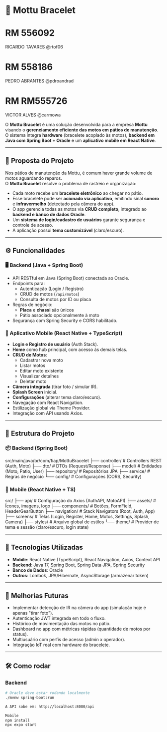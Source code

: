 # 📱 Mottu Bracelet

# RM 556092
RICARDO TAVARES
@rtof06
# RM 558186
PEDRO ABRANTES
@pdroandrad
# RM RM555726
VICTOR ALVES
@carmowa

O **Mottu Bracelet** é uma solução desenvolvida para a empresa **Mottu** visando o **gerenciamento eficiente das motos em pátios de manutenção**.  
O sistema integra **hardware** (bracelete acoplado às motos), **backend em Java com Spring Boot + Oracle** e um **aplicativo mobile em React Native**.

---

## 🌟 Proposta do Projeto

Nos pátios de manutenção da Mottu, é comum haver grande volume de motos aguardando reparos.  
O **Mottu Bracelet** resolve o problema de rastreio e organização:

- Cada moto recebe um **bracelete eletrônico** ao chegar no pátio.  
- Esse bracelete pode ser **acionado via aplicativo**, emitindo sinal **sonoro** e **infravermelho** (detectado pela câmera do app).  
- O app gerencia todas as motos via **CRUD completo**, integrado ao **backend e banco de dados Oracle**.  
- Um **sistema de login/cadastro de usuários** garante segurança e controle de acesso.  
- A aplicação possui **tema customizável** (claro/escuro).

---

## ⚙️ Funcionalidades

### 🖥️ Backend (Java + Spring Boot)
- API RESTful em Java (Spring Boot) conectada ao Oracle.
- Endpoints para:
  - Autenticação (Login / Registro)
  - CRUD de motos (`/api/motos`)
  - Consulta de motos por ID ou placa
- Regras de negócio:
  - **Placa** e **chassi** são únicos
  - Pátio associado opcionalmente à moto
- Segurança com Spring Security e CORS habilitado.

### 📱 Aplicativo Mobile (React Native + TypeScript)
- **Login e Registro de usuário** (Auth Stack).
- **Home** como hub principal, com acesso às demais telas.
- **CRUD de Motos**:
  - Cadastrar nova moto
  - Listar motos
  - Editar moto existente
  - Visualizar detalhes
  - Deletar moto
- **Câmera integrada** (tirar foto / simular IR).
- **Splash Screen** inicial.
- **Configurações** (alterar tema claro/escuro).
- Navegação com React Navigation.
- Estilização global via Theme Provider.
- Integração com API usando Axios.

---

## 📂 Estrutura do Projeto

### 📦 Backend (Spring Boot)
src/main/java/br/com/fiap/MottuBracelet
├── controller/ # Controllers REST (Auth, Moto)
├── dto/ # DTOs (Request/Response)
├── model/ # Entidades (Moto, Patio, User)
├── repository/ # Repositórios JPA
├── service/ # Regras de negócio
└── config/ # Configurações (CORS, Security)


### 📱 Mobile (React Native + TS)
src/
├── api/ # Configuração do Axios (AuthAPI, MotoAPI)
├── assets/ # Ícones, imagens, logo
├── components/ # Botões, FormField, HeaderGearButton
├── navigation/ # Stack Navigators (Root, Auth, App)
├── screens/ # Telas (Login, Register, Home, Motos, Settings, Splash, Camera)
├── styles/ # Arquivo global de estilos
└── theme/ # Provider de tema e sessão (claro/escuro, login state)


---

## 🚀 Tecnologias Utilizadas

- **Mobile**: React Native (TypeScript), React Navigation, Axios, Context API
- **Backend**: Java 17, Spring Boot, Spring Data JPA, Spring Security
- **Banco de Dados**: Oracle
- **Outros**: Lombok, JPA/Hibernate, AsyncStorage (armazenar token)

---

## 🔮 Melhorias Futuras

- Implementar detecção de IR na câmera do app (simulação hoje é apenas "tirar foto").
- Autenticação JWT integrada em todo o fluxo.
- Histórico de movimentação das motos no pátio.
- Dashboard no app com métricas rápidas (quantidade de motos por status).
- Multiusuário com perfis de acesso (admin x operador).
- Integração IoT real com hardware do bracelete.

---

## 🛠️ Como rodar

### Backend
```bash
# Oracle deve estar rodando localmente
./mvnw spring-boot:run

A API sobe em: http://localhost:8080/api

Mobile
npm install
npx expo start